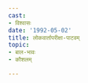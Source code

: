 ```yaml
---
cast:
- विश्वासः
date: '1992-05-02'
title: लोकवार्तापरीक्षा-पाटवम्
topic:
- बाल-भावः
- कौशलम्

---
```

